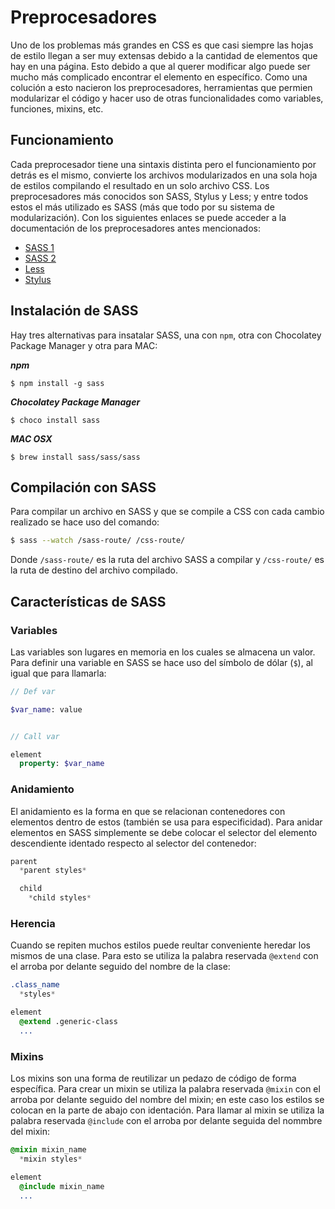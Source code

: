 # Preprocesadores

Uno de los problemas más grandes en CSS es que casi siempre las hojas de estilo llegan a ser muy extensas debido a la cantidad de elementos que hay en una página. Esto debido a que al querer modificar algo puede ser mucho más complicado encontrar el elemento en específico. Como una colución a esto nacieron los preprocesadores, herramientas que permien modularizar el código y hacer uso de otras funcionalidades como variables, funciones, mixins, etc.

## Funcionamiento

Cada preprocesador tiene una sintaxis distinta pero el funcionamiento por detrás es el mismo, convierte los archivos modularizados en una sola hoja de estilos compilando el resultado en un solo archivo CSS. Los preprocesadores más conocidos son SASS, Stylus y Less; y entre todos estos el más utilizado es SASS (más que todo por su sistema de modularización). Con los siguientes enlaces se puede acceder a la documentación de los preprocesadores antes mencionados:

- [SASS 1](https://sass-lang.com/guide)
- [SASS 2](https://github.com/teffcode/sass-workshop)
- [Less](https://lesscss.org/)
- [Stylus](https://stylus-lang.com/)

## Instalación de SASS

Hay tres alternativas para insatalar SASS, una con `npm`, otra con Chocolatey Package Manager y otra para MAC:

***npm***

~~~shell
$ npm install -g sass
~~~

***Chocolatey Package Manager***

~~~shell
$ choco install sass
~~~

***MAC OSX***

~~~shell
$ brew install sass/sass/sass
~~~

## Compilación con SASS

Para compilar un archivo en SASS y que se compile a CSS con cada cambio realizado se hace uso del comando:

~~~bash
$ sass --watch /sass-route/ /css-route/
~~~

Donde `/sass-route/` es la ruta del archivo SASS a compilar y `/css-route/` es la ruta de destino del archivo compilado.

## Características de SASS

### Variables

Las variables son lugares en memoria en los cuales se almacena un valor. Para definir una variable en SASS se hace uso del símbolo de dólar (`$`), al igual que para llamarla:

~~~sass
// Def var

$var_name: value


// Call var

element
  property: $var_name
~~~

### Anidamiento

El anidamiento es la forma en que se relacionan contenedores con elementos dentro de estos (también se usa para especificidad). Para anidar elementos en SASS simplemente se debe colocar el selector del elemento descendiente identado respecto al selector del contenedor:

~~~sass
parent
  *parent styles*

  child
    *child styles*
~~~

### Herencia

Cuando se repiten muchos estilos puede reultar conveniente heredar los mismos de una clase. Para esto se utiliza la palabra reservada `@extend` con el arroba por delante seguido del nombre de la clase:

~~~sass
.class_name
  *styles*

element 
  @extend .generic-class
  ...
~~~

### Mixins

Los mixins son una forma de reutilizar un pedazo de código de forma específica. Para crear un mixin se utiliza la palabra reservada `@mixin` con el arroba por delante seguido del nombre del mixin; en este caso los estilos se colocan en la parte de abajo con identación. Para llamar al mixin se utiliza la palabra reservada `@include` con el arroba por delante seguida del nommbre del mixin:

~~~sass
@mixin mixin_name
  *mixin styles*

element
  @include mixin_name
  ...
~~~
